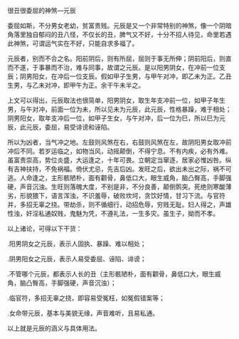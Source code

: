 很丑很委屈的神煞—元辰

委屈如斯，不分男女老幼，贫富贵贱。元辰是又一个非常特别的神煞，像一个阴暗角落里独自郁闷的丑八怪，不仅长的丑，脾气又不好，十分不招人待见，命里若遇此神煞，可谓运气实在不好，只能自求多福了。

元辰者，别而不合之名。阳前阴后，则有所屈，屈则于事无所伸；阴前阳后，则直而不遂，于事暴而不治，难与同事，故谓之元辰。是以阳男阴女，在冲前一位支辰；阴男阳女，在冲后一位支辰。假如甲子生男，与甲午对冲，即乙未为正。乙丑生男，与乙未对冲，即甲午为正。余干午未半之。

上文可以得出，元辰取法也很简单，阳男阴女，取生年支冲前一位，如甲子年生男，与午对冲，前面一位为未，所以见未为元辰，此元辰，性格暴躁，难于相处；阴男阳女，取年支冲后一位，如甲子生女，与午对冲，后一位为巳，所以巳为元辰，此元辰，委屈，易受诽谤和诬陷。

所以为凶者，当气冲之地。左鼓则风煞在右，右鼓则风煞在左，故阴阳男女取冲前冲后不同。若岁运临之，如物当风，动摇颠倒，不得宁息。不有内疾，必有外难。虽富贵崇高，势位炎盛，大运逢之，十年可畏。立朝定当窜逐，居家必惟凶咎。纵有吉神扶持，不免祸福。倚伏尤忌，先吉后凶。发旺之后，欲出未出之际，祸不可逃。人命逢之，主形骸陋朴，面有颧骨，鼻低口大，眼生威角，脑凸臀高，手脚强硬，声音沉浊。生旺则落魄大度，不别是非，不分良善，颠倒鹘突。死绝则寒酸薄劣，形貌猥下，语言浑浊，不识羞辱，破败坎坷，贪饮好情，甘习下流。与官符并，多招无辜之挠。带劫杀，则不循细行，动招危辱，穷贱无耻。妇人得之，声雄性浊，奸淫私通奴贱，鬼魅为凭，不遵礼法，一生多灾。虽生子，拗而不孝。

以上诸论，可得以下干货：

.阳男阴女之元辰，表示人固执、暴躁、难以相处；

.阴男阳女之元辰，表示人易受委屈、诬陷、诽谤；

.不管哪个元辰，都表示人长的丑（主形骸陋朴，面有颧骨，鼻低口大，眼生威角，脑凸臀高，手脚强硬，声音沉浊）；

.临官符，多招无辜之挠，即容易受冤枉，如冤假错案等；

.女命带元辰，基本与美貌无缘，声音难听，且易私通。

以上就是元辰的涵义与具体用法。

